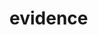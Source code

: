 <!-- generated by markdown-notes-tree -->

# evidence

<!-- optional markdown-notes-tree directory description starts here -->

<!-- optional markdown-notes-tree directory description ends here -->


